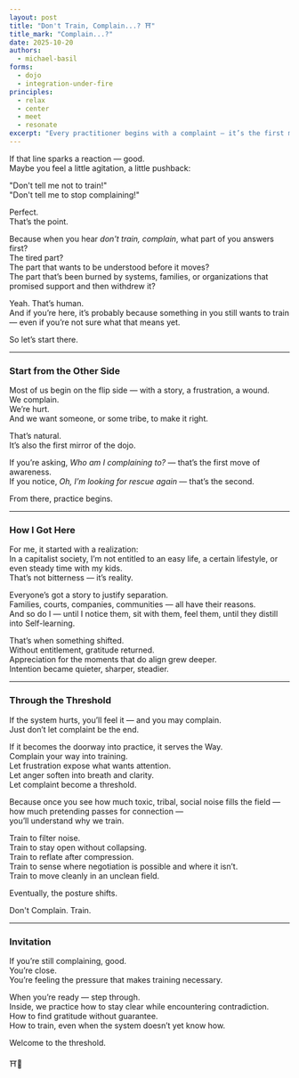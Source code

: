 ```yaml
---
layout: post
title: "Don't Train, Complain...? ⛩️"
title_mark: "Complain...?"
date: 2025-10-20
authors:
  - michael-basil
forms:
  - dojo
  - integration-under-fire
principles:
  - relax
  - center
  - meet
  - resonate
excerpt: "Every practitioner begins with a complaint — it’s the first mirror of the dojo. This piece opens the gate: an orientation to frustration, Self-learning, and the quiet art of turning noise into clarity."
---
```


If that line sparks a reaction — good.  
Maybe you feel a little agitation, a little pushback:  

"Don't tell me not to train!"  
"Don't tell me to stop complaining!"  

Perfect.  
That’s the point.  

Because when you hear *don't train, complain*, what part of you answers first?  
The tired part?  
The part that wants to be understood before it moves?  
The part that’s been burned by systems, families, or organizations that promised support and then withdrew it?  

Yeah. That’s human.  
And if you’re here, it’s probably because something in you still wants to train — even if you’re not sure what that means yet.  

So let’s start there.

---

### Start from the Other Side

Most of us begin on the flip side — with a story, a frustration, a wound.  
We complain.  
We’re hurt.  
And we want someone, or some tribe, to make it right.  

That’s natural.  
It’s also the first mirror of the dojo.  

If you’re asking, *Who am I complaining to?* — that’s the first move of awareness.  
If you notice, *Oh, I’m looking for rescue again* — that’s the second.  

From there, practice begins.  

---

### How I Got Here

For me, it started with a realization:  
In a capitalist society, I’m not entitled to an easy life, a certain lifestyle, or even steady time with my kids.  
That’s not bitterness — it’s reality.  

Everyone’s got a story to justify separation.  
Families, courts, companies, communities — all have their reasons.  
And so do I — until I notice them, sit with them, feel them, until they distill into Self-learning.  

That’s when something shifted.  
Without entitlement, gratitude returned.  
Appreciation for the moments that do align grew deeper.  
Intention became quieter, sharper, steadier.  

---

### Through the Threshold

If the system hurts, you’ll feel it — and you may complain.  
Just don’t let complaint be the end.  

If it becomes the doorway into practice, it serves the Way.  
Complain your way into training.  
Let frustration expose what wants attention.  
Let anger soften into breath and clarity.  
Let complaint become a threshold.  

Because once you see how much toxic, tribal, social noise fills the field —  
how much pretending passes for connection —  
you’ll understand why we train.  

Train to filter noise.  
Train to stay open without collapsing.  
Train to reflate after compression.  
Train to sense where negotiation is possible and where it isn’t.  
Train to move cleanly in an unclean field.  

Eventually, the posture shifts.  

Don't Complain. Train.

---

### Invitation

If you’re still complaining, good.  
You’re close.  
You’re feeling the pressure that makes training necessary.  

When you’re ready — step through.  
Inside, we practice how to stay clear while encountering contradiction.  
How to find gratitude without guarantee.  
How to train, even when the system doesn’t yet know how.  

Welcome to the threshold.  

⛩️🌿  
